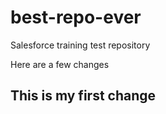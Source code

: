 # best-repo-ever
Salesforce training test repository

Here are a few changes
    <H2> This is my first change</H2>